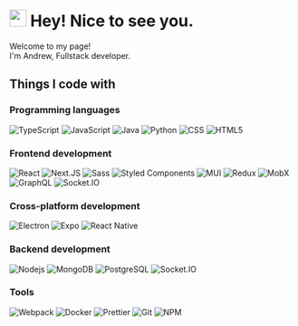 <div>
      <h1>
        <img src="https://emojis.slackmojis.com/emojis/images/1531849430/4246/blob-sunglasses.gif?1531849430" width="30" />
        Hey! Nice to see you.
      </h1>
      <p>
        Welcome to my page! <br />
        I'm Andrew, Fullstack developer.
      </p>
      <h2>Things I code with</h2>
      <div>
        <h3>Programming languages</h3>
        <div>
          <img
            alt="TypeScript"
            src="https://img.shields.io/badge/-TypeScript-007ACC?style=flat-square&logo=typescript&logoColor=white"
          />
          <img
            alt="JavaScript"
            src="https://img.shields.io/badge/-JavaScript-F7DF1E?style=flat-square&logo=javascript&logoColor=black"
          />
          <img
            alt="Java"
            src="https://img.shields.io/badge/-Java-007396?style=flat-square&logo=coffeescript&logoColor=white"
          />
          <img alt="Python" src="https://img.shields.io/badge/Python-014E63?style=flat-square&logo=python&logoColor=white" />
          <img alt="CSS" src="https://img.shields.io/badge/-CSS-1572B6?style=flat-square&logo=css3&logoColor=white" />
          <img alt="HTML5" src="https://img.shields.io/badge/-HTML5-E34F26?style=flat-square&logo=html5&logoColor=white" />
        </div>
      </div>
      <div>
        <h3>Frontend development</h3>
        <div>
          <img alt="React" src="https://img.shields.io/badge/-React-45b8d8?style=flat-square&logo=react&logoColor=white" />
          <img
            alt="Next.JS"
            src="https://img.shields.io/badge/Next.js-45d0d0?style=flat-square&logo=nextdotjs&logoColor=white"
          />
          <img alt="Sass" src="https://img.shields.io/badge/-Sass-CC6699?style=flat-square&logo=sass&logoColor=white" />
          <img
            alt="Styled Components"
            src="https://img.shields.io/badge/-Styled_Components-db7092?style=flat-square&logo=styled-components&logoColor=white"
          />
          <img alt="MUI" src="https://img.shields.io/badge/-MUI-b75f8b?style=flat-square&logo=mui&logoColor=white" />
          <img alt="Redux" src="https://img.shields.io/badge/-Redux-764ABC?style=flat-square&logo=redux&logoColor=white" />
          <img alt="MobX" src="https://img.shields.io/badge/-MobX-F7DF1E?style=flat-square&logo=mobx&logoColor=black" />
          <img
            alt="GraphQL"
            src="https://img.shields.io/badge/-GraphQL-E10098?style=flat-square&logo=graphql&logoColor=white"
          />
          <img
            alt="Socket.IO"
            src="https://img.shields.io/badge/-Socket.IO-F7DF1E?style=flat-square&logo=socket.io&logoColor=black"
          />
        </div>
      </div>
      <div>
        <h3>Cross-platform development</h3>
        <div>
          <img
            alt="Electron"
            src="https://img.shields.io/badge/Electron-2e7e94?style=flat-square&logo=electron&logoColor=white"
          />
          <img alt="Expo" src="https://img.shields.io/badge/Expo-276c7f?style=flat-square&logo=expo&logoColor=white" />
          <img
            alt="React Native"
            src="https://img.shields.io/badge/React_Native-1d5767.svg?style=flat-square&logo=react&logoColor=white"
          />
        </div>
      </div>
      <div>
        <h3>Backend development</h3>
        <div>
          <img
            alt="Nodejs"
            src="https://img.shields.io/badge/-Nodejs-43853d?style=flat-square&logo=Node.js&logoColor=white"
          />
          <img
            alt="MongoDB"
            src="https://img.shields.io/badge/-MongoDB-13aa52?style=flat-square&logo=mongodb&logoColor=white"
          />
          <img
            alt="PostgreSQL"
            src="https://img.shields.io/badge/-PostgreSQL-336791?style=flat-square&logo=postgresql&logoColor=white"
          />
          <img
            alt="Socket.IO"
            src="https://img.shields.io/badge/-Socket.IO-F7DF1E?style=flat-square&logo=socket.io&logoColor=black"
          />
        </div>
      </div>
      <div>
        <h3>Tools</h3>
        <div>
          <img
            alt="Webpack"
            src="https://img.shields.io/badge/-Webpack-8DD6F9?style=flat-square&logo=webpack&logoColor=white"
          />
          <img
            alt="Docker"
            src="https://img.shields.io/badge/-Docker-46a2f1?style=flat-square&logo=docker&logoColor=white"
          />
          <img
            alt="Prettier"
            src="https://img.shields.io/badge/-Prettier-F7B93E?style=flat-square&logo=prettier&logoColor=white"
          />
          <img alt="Git" src="https://img.shields.io/badge/-Git-F05032?style=flat-square&logo=git&logoColor=white" />
          <img alt="NPM" src="https://img.shields.io/badge/-NPM-CB3837?style=flat-square&logo=npm&logoColor=white" />
        </div>
      </div>
    </div>
